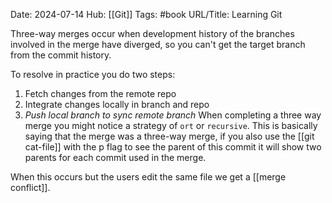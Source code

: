 Date: 2024-07-14
Hub: [[Git]]
Tags: #book
URL/Title: Learning Git 

Three-way merges occur when development history of the branches involved in the merge have diverged, so you can't get the target branch from the commit history. 

To resolve in practice you do two steps:
1. Fetch changes from the remote repo
2. Integrate changes locally in branch and repo
3. *Push local branch to sync remote branch*
When completing a three way merge you might notice a strategy of `ort` or `recursive`. This is basically saying that the merge was a three-way merge, if you also use the [[git cat-file]] with the p flag to see the parent of this commit it will show two parents for each commit used in the merge.

When this occurs but the users edit the same file we get a [[merge conflict]]. 